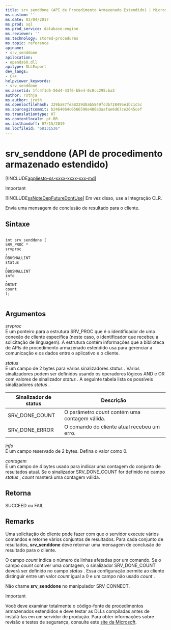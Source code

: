```yaml
---
title: srv_senddone (API de Procedimento Armazenado Estendido) | Microsoft Docs
ms.custom: ''
ms.date: 03/04/2017
ms.prod: sql
ms.prod_service: database-engine
ms.reviewer: ''
ms.technology: stored-procedures
ms.topic: reference
apiname:
- srv_senddone
apilocation:
- opends60.dll
apitype: DLLExport
dev_langs:
- C++
helpviewer_keywords:
- srv_senddone
ms.assetid: 1fc4f1d5-56d4-43f6-b5e4-0c0cc295cba3
author: rothja
ms.author: jroth
ms.openlocfilehash: 329ba87fea8229d8ab5849fcdb728495e1bc1c5c
ms.sourcegitcommit: b2464064c0566590e486a3aafae6d67ce2645cef
ms.translationtype: HT
ms.contentlocale: pt-BR
ms.lasthandoff: 07/15/2019
ms.locfileid: "68131536"
---
```

# <a name="srv_senddone-extended-stored-procedure-api"></a>srv_senddone (API de procedimento armazenado estendido)
[!INCLUDE[appliesto-ss-xxxx-xxxx-xxx-md](../../includes/appliesto-ss-xxxx-xxxx-xxx-md.md)]
    
> [!IMPORTANT]  
>  [!INCLUDE[ssNoteDepFutureDontUse](../../includes/ssnotedepfuturedontuse-md.md)] Em vez disso, use a Integração CLR.  
  
 Envia uma mensagem de conclusão de resultado para o cliente.  
  
## <a name="syntax"></a>Sintaxe  
  
```  
  
int srv_senddone (  
SRV_PROC *  
srvproc  
,  
DBUSMALLINT   
status  
,  
DBUSMALLINT  
info  
,  
DBINT  
count   
);  
  
```  
  
## <a name="arguments"></a>Argumentos  
 *srvproc*  
 É um ponteiro para a estrutura SRV_PROC que é o identificador de uma conexão de cliente específica (neste caso, o identificador que recebeu a solicitação de linguagem). A estrutura contém informações que a biblioteca de APIs de procedimento armazenado estendido usa para gerenciar a comunicação e os dados entre o aplicativo e o cliente.  
  
 *status*  
 É um campo de 2 bytes para vários sinalizadores *status* . Vários sinalizadores podem ser definidos usando os operadores lógicos AND e OR com valores de sinalizador *status* . A seguinte tabela lista os possíveis sinalizadores *status* .  
  
|Sinalizador de status|Descrição|  
|-----------------|-----------------|  
|SRV_DONE_COUNT|O parâmetro *count* contém uma contagem válida.|  
|SRV_DONE_ERROR|O comando do cliente atual recebeu um erro.|  
  
 *info*  
 É um campo reservado de 2 bytes. Defina o valor como 0.  
  
 *contagem*  
 É um campo de 4 bytes usado para indicar uma contagem do conjunto de resultados atual. Se o sinalizador SRV_DONE_COUNT for definido no campo *status* , *count* manterá uma contagem válida.  
  
## <a name="returns"></a>Retorna  
 SUCCEED ou FAIL  
  
## <a name="remarks"></a>Remarks  
 Uma solicitação do cliente pode fazer com que o servidor execute vários comandos e retorne vários conjuntos de resultados. Para cada conjunto de resultados, **srv_senddone** deve retornar uma mensagem de conclusão de resultado para o cliente.  
  
 O campo *count* indica o número de linhas afetadas por um comando. Se o campo *count* contiver uma contagem, o sinalizador SRV_DONE_COUNT deverá ser definido no campo *status* . Essa configuração permite ao cliente distinguir entre um valor *count* igual a 0 e um campo não usado *count* .  
  
 Não chame **srv_senddone** no manipulador SRV_CONNECT.  
  
> [!IMPORTANT]  
>  Você deve examinar totalmente o código-fonte de procedimentos armazenados estendidos e deve testar as DLLs compiladas antes de instalá-las em um servidor de produção. Para obter informações sobre revisão e testes de segurança, consulte este [site da Microsoft](https://go.microsoft.com/fwlink/?LinkID=54761&amp;clcid=0x409https://msdn.microsoft.com/security/).  
  
  
